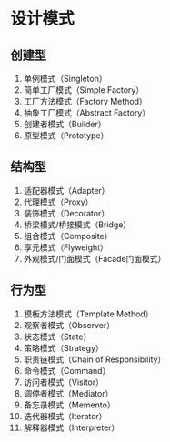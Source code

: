 # 设计模式

## 创建型
1. 单例模式（Singleton）
2. 简单工厂模式（Simple Factory）
3. 工厂方法模式（Factory Method）
4. 抽象工厂模式（Abstract Factory）
5. 创建者模式（Builder）
6. 原型模式（Prototype）

## 结构型
1. 适配器模式（Adapter）
2. 代理模式（Proxy）
3. 装饰模式（Decorator）
4. 桥梁模式/桥接模式（Bridge）
5. 组合模式（Composite）
6. 享元模式（Flyweight）
7. 外观模式/门面模式（Facade门面模式）

## 行为型
1. 模板方法模式（Template Method）
2. 观察者模式（Observer）
3. 状态模式（State）
4. 策略模式（Strategy）
5. 职责链模式（Chain of Responsibility）
6. 命令模式（Command）
7. 访问者模式（Visitor）
8. 调停者模式（Mediator）
9. 备忘录模式（Memento）
10. 迭代器模式（Iterator）
11. 解释器模式（Interpreter）
